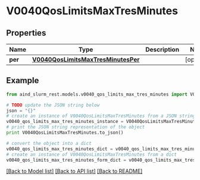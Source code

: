 # V0040QosLimitsMaxTresMinutes


## Properties

Name | Type | Description | Notes
------------ | ------------- | ------------- | -------------
**per** | [**V0040QosLimitsMaxTresMinutesPer**](V0040QosLimitsMaxTresMinutesPer.md) |  | [optional] 

## Example

```python
from aind_slurm_rest.models.v0040_qos_limits_max_tres_minutes import V0040QosLimitsMaxTresMinutes

# TODO update the JSON string below
json = "{}"
# create an instance of V0040QosLimitsMaxTresMinutes from a JSON string
v0040_qos_limits_max_tres_minutes_instance = V0040QosLimitsMaxTresMinutes.from_json(json)
# print the JSON string representation of the object
print V0040QosLimitsMaxTresMinutes.to_json()

# convert the object into a dict
v0040_qos_limits_max_tres_minutes_dict = v0040_qos_limits_max_tres_minutes_instance.to_dict()
# create an instance of V0040QosLimitsMaxTresMinutes from a dict
v0040_qos_limits_max_tres_minutes_form_dict = v0040_qos_limits_max_tres_minutes.from_dict(v0040_qos_limits_max_tres_minutes_dict)
```
[[Back to Model list]](../README.md#documentation-for-models) [[Back to API list]](../README.md#documentation-for-api-endpoints) [[Back to README]](../README.md)


